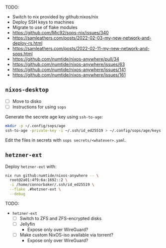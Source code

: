 TODO:

- Switch to nix provided by github:nixos/nix
- Deploy SSH keys to machines
- Migrate to use of flake modules
- https://github.com/Mic92/sops-nix/issues/340
- https://samleathers.com/posts/2022-02-03-my-new-network-and-deploy-rs.html
- https://samleathers.com/posts/2022-02-11-my-new-network-and-sops.html
- https://github.com/numtide/nixos-anywhere/pull/34
- https://github.com/numtide/nixos-anywhere/issues/63
- https://github.com/numtide/nixos-anywhere/issues/141
- https://github.com/numtide/nixos-anywhere/issues/161

## `nixos-desktop`

- [ ] Move to disko
- [ ] Instructions for using `sops`

Generate the secrete age key using `ssh-to-age`:

```bash
mkdir -p ~/.config/sops/age
ssh-to-age -private-key -i ~/.ssh/id_ed25519 > ~/.config/sops/age/keys.txt
```

Edit the files in secrets with `sops secrets/<whatever>.yaml`.

## `hetzner-ext`

Deploy `hetzner-ext` with:

```bash
nix run github:numtide/nixos-anywhere -- \
  root@2a01:4f9:6a:1692::2 \
  -i /home/connorbaker/.ssh/id_ed25519 \
  --flake .#hetzner-ext \
  --debug
```

TODO:

- `hetzner-ext`
  - [ ] Switch to ZFS and ZFS-encrypted disks
  - [ ] Jellyfin
    - Expose only over WireGuard?
  - [ ] Make custom NixOS-iso available via torrent?
    - Expose only over WireGuard?
